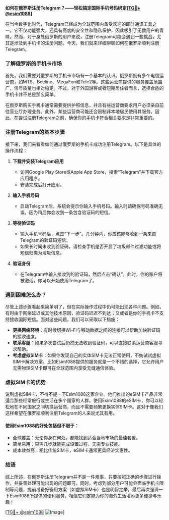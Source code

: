 **如何在俄罗斯注册Telegram？——轻松搞定国际手机号码绑定[[TG💪+ @esim1088](https://t.me/s/esim1088)]**

在当今数字化时代，Telegram已经成为全球范围内备受欢迎的即时通讯工具之一。它不仅功能强大，还具有高度的安全性和隐私保护，因此吸引了无数用户的青睐。然而，对于身处俄罗斯的用户来说，注册Telegram可能会遇到一些挑战，尤其是涉及到手机卡的注册问题。今天，我们就来详细聊聊如何在俄罗斯顺利注册Telegram。

### 了解俄罗斯的手机卡市场

首先，我们需要对俄罗斯的手机卡市场有一个基本的认识。俄罗斯拥有多个电信运营商，如MTS、Beeline、MegaFon和Tele2等。这些运营商提供的服务覆盖范围广，信号质量也相对稳定。不过，对于外国游客或者短期居住者而言，选择合适的手机卡并不总是那么简单。

在俄罗斯购买手机卡通常需要提供护照信息，并且有些运营商要求用户必须亲自前往营业厅办理业务。此外，某些运营商可能还会限制非本地居民使用其服务。因此，在尝试注册Telegram之前，确保你的手机卡符合相关要求是非常重要的。

### 注册Telegram的基本步骤

接下来，我们来看看如何通过俄罗斯的手机卡成功注册Telegram。以下是具体的操作流程：

1. **下载并安装Telegram应用**
   - 访问Google Play Store或Apple App Store，搜索“Telegram”并下载官方应用程序。
   - 安装完成后打开应用。

2. **输入手机号码**
   - 启动Telegram后，系统会提示你输入手机号码。输入时请确保号码准确无误，因为稍后你会收到一条包含验证码的短信。

3. **等待验证码**
   - 输入手机号码后，点击“下一步”。几分钟内，你应该能够收到一条来自Telegram的验证码短信。
   - 如果长时间未收到验证码，请检查手机是否开启了垃圾邮件过滤功能或将短信归类为垃圾信息。

4. **验证身份**
   - 在Telegram中输入接收到的验证码，然后点击“确认”。此时，你的账户将被激活，你可以开始使用Telegram了。

### 遇到困难怎么办？

尽管上述步骤看起来简单明了，但在实际操作过程中仍可能出现各种问题。例如，有时由于网络延迟或其他技术原因，验证码迟迟不到达；又或者是你的手机卡不支持接收国际短信。面对这些问题，我们可以采取以下措施：

- **更换网络环境**：有时候切换Wi-Fi与移动数据之间的连接可以帮助加快验证码的接收速度。
- **联系客服**：如果多次尝试后仍然无法收到验证码，可以直接联系运营商客服寻求帮助。
- **考虑虚拟SIM卡**：如果你发现自己的实体SIM卡无法正常使用，不妨试试虚拟SIM卡解决方案。比如Esim1088提供的服务就是一个不错的选择，它允许用户无需物理SIM卡即可在全球范围内享受无缝通信体验。

### 虚拟SIM卡的优势

说到虚拟SIM卡，不得不提一下Esim1088这家企业。他们推出的eSIM卡产品非常适合那些经常旅行或生活在多个国家的人群。使用Esim1088的eSIM卡，你可以轻松地在不同国家之间切换运营商，而且不需要频繁更换实体SIM卡。这对于像我们这样希望在俄罗斯顺利注册Telegram的人来说尤其有用。

#### 使用Esim1088的好处包括但不限于：
- 全球覆盖：无论你身在何处，都能找到适合当地市场的最佳套餐。
- 简单易用：只需几步就能完成设置过程，无需专业技能。
- 成本效益高：相比传统SIM卡，eSIM卡通常更具经济实惠性。

### 结语

综上所述，在俄罗斯注册Telegram并不是一件难事，只要按照正确的步骤进行操作，并妥善处理可能出现的问题即可。同时，考虑到部分用户可能会面临手机卡限制等问题，提前准备好备用方案（如虚拟SIM卡）也是明智之举。最后再次强调一下Esim1088所提供的便利服务，相信它们定能为你的海外生活增添更多便捷与乐趣！

[[TG💪+ @esim1088](https://t.me/s/esim1088) ![Image](https://i.postimg.cc/4NQfJmqS/Snipaste-2025-05-13-00-14-12.png)]